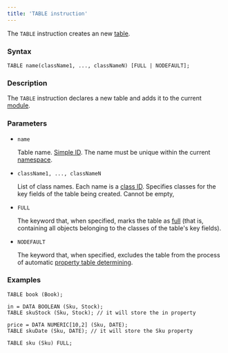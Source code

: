 ```yaml
---
title: 'TABLE instruction'
---
```


The `TABLE` instruction creates an new [table](Tables.md).

### Syntax

    TABLE name(className1, ..., classNameN) [FULL | NODEFAULT];

### Description

The `TABLE` instruction declares a new table and adds it to the current [module](Modules.md). 


### Parameters

- `name`

    Table name. [Simple ID](IDs.md#id-broken). The name must be unique within the current [namespace](Naming.md#namespace).

- `className1, ..., classNameN`

    List of class names. Each name is a [class ID](IDs.md#classname-broken). Specifies classes for the key fields of the table being created. Cannot be empty,

- `FULL`

    The keyword that, when specified, marks the table as [full](Tables.md#full) (that is, containing all objects belonging to the classes of the table's key fields).  

- `NODEFAULT`

    The keyword that, when specified, excludes the table from the process of automatic [property table determining](Tables.md#property).

### Examples

```lsf
TABLE book (Book);

in = DATA BOOLEAN (Sku, Stock);
TABLE skuStock (Sku, Stock); // it will store the in property

price = DATA NUMERIC[10,2] (Sku, DATE);
TABLE skuDate (Sku, DATE); // it will store the Sku property

TABLE sku (Sku) FULL;
```
